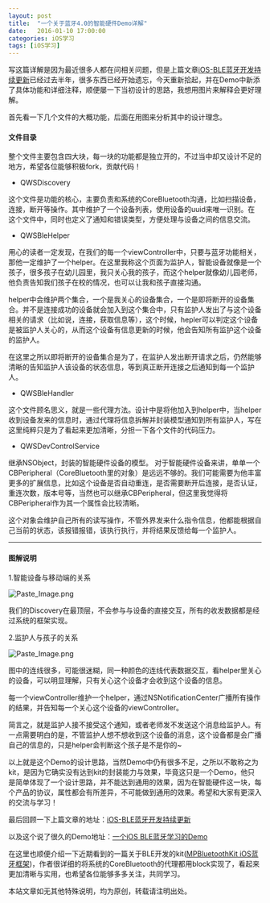 ```yaml
---
layout: post
title:  "一个关于蓝牙4.0的智能硬件Demo详解"
date:   2016-01-10 17:00:00
categories: iOS学习
tags: [iOS学习]
---
```


写这篇详解是因为最近很多人都在问相关问题，但是上篇文章[iOS-BLE蓝牙开发持续更新](https://yuhanle.github.io/2015/06/24/ble-development-continuously-update/)已经过去半年，很多东西已经开始遗忘，今天重新拾起，并在Demo中新添了具体功能和详细注释，顺便屡一下当初设计的思路，我想用图片来解释会更好理解。<!--more-->

首先看一下几个文件的大概功能，后面在用图来分析其中的设计理念。

#### 文件目录

整个文件主要包含四大块，每一块的功能都是独立开的，不过当中却又设计不足的地方，希望各位能够积极fork，贡献代码！

- QWSDiscovery

这个文件是功能的核心，主要负责和系统的CoreBluetooth沟通，比如扫描设备，连接，断开等操作。其中维护了一个设备列表，使用设备的uuid来唯一识别。在这个文件中，同时也定义了通知和错误类型，方便处理与设备之间的信息交流。


- QWSBleHelper 

用心的读者一定发现，在我们的每一个viewController中，只要与蓝牙功能相关，那他一定维护了一个helper。在这里我称这个页面为监护人，智能设备就像是一个孩子，很多孩子在幼儿园里，我只关心我的孩子，而这个helper就像幼儿园老师，他负责告知我们孩子在校的情况，也可以让我和孩子直接沟通。

helper中会维护两个集合，一个是我关心的设备集合，一个是即将断开的设备集合。并不是连接成功的设备就会加入到这个集合中，只有监护人发出了与这个设备相关的请求（比如说，连接，获取信息等），这个时候，hepler可以判定这个设备是被监护人关心的，从而这个设备有信息更新的时候，他会告知所有监护这个设备的监护人。

在这里之所以即将断开的设备集合是为了，在监护人发出断开请求之后，仍然能够清晰的告知监护人该设备的状态信息，等到真正断开连接之后通知到每一个监护人。

- QWSBleHandler

这个文件顾名思义，就是一些代理方法。设计中是将他加入到helper中，当helper收到设备发来的信息时，通过代理将信息拆解并封装模型通知到所有监护人，写在这里纯粹只是为了看起来更加清晰，分担一下各个文件的代码压力。

- QWSDevControlService

继承NSObject，封装的智能硬件设备的模型。
对于智能硬件设备来讲，单单一个CBPeripheral（CoreBluetooth里的对象）是远远不够的。我们可能需要为他丰富更多的扩展信息，比如这个设备是否自动重连，是否需要断开后连接，是否认证，重连次数，版本号等，当然也可以继承CBPeripheral，但这里我觉得将CBPeripheral作为其一个属性会比较清晰。

这个对象会维护自己所有的读写操作，不管外界发来什么指令信息，他都能根据自己当前的状态，该报错报错，该执行执行，并将结果反馈给每一个监护人。

***

#### 图解说明

1.智能设备与移动端的关系

![Paste_Image.png](http://7xqhcq.com1.z0.glb.clouddn.com/one-ble-demo-1.png)

我们的Discovery在最顶层，不会参与与设备的直接交互，所有的收发数据都是经过系统的框架实现。

2.监护人与孩子的关系

![Paste_Image.png](http://7xqhcq.com1.z0.glb.clouddn.com/one-ble-demo-2.png)

图中的连线很多，可能很迷糊，同一种颜色的连线代表数据交互，看helper里关心的设备，可以明显理解，只有关心这个设备才会收到这个设备的信息。

每一个viewController维护一个helper，通过NSNotificationCenter广播所有操作的结果，并告知每一个关心这个设备的viewController。

简言之，就是监护人接不接受这个通知，或者老师发不发送这个消息给监护人。有一点需要明白的是，不管监护人想不想收到这个设备的消息，这个设备都是会广播自己的信息的，只是helper会判断这个孩子是不是你的~

以上就是这个Demo的设计思路，当然Demo中仍有很多不足，之所以不敢称之为kit，是因为它确实没有达到kit的封装能力与效果，毕竟这只是一个Demo，他只是简单体现了一个设计思路，并不能达到通用的效果，因为在智能硬件这一块，每个产品的协议，属性都会有所差异，不可能做到通用的效果。希望和大家有更深入的交流与学习！

最后回顾一下上篇文章的地址：[iOS-BLE蓝牙开发持续更新](https://yuhanle.github.io/2015/06/24/ble-development-continuously-update/)

以及这个说了很久的Demo地址：[一个iOS BLE蓝牙学习的Demo](https://github.com/yuhanle/WEBlueToothManager)


在这里也顺便介绍一下近期看到的一篇关于BLE开发的kit([MPBluetoothKit iOS蓝牙框架](http://macpu.github.io/2015/11/04/MPBluetoothKit-iOS%E8%93%9D%E7%89%99%E6%A1%86%E6%9E%B6/))，作者很详细的将系统的CoreBluetooth的代理都用block实现了，看起来更加清晰与实用，也希望各位能够多多关注，共同学习。

本站文章如无其他特殊说明，均为原创，转载请注明出处。
